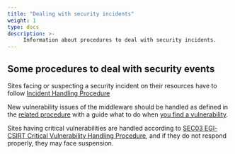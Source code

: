 ```yaml
---
title: "Dealing with security incidents"
weight: 1
type: docs
description: >-
     Information about procedures to deal with security incidents.
---
```


## Some procedures to deal with security events

Sites facing or suspecting a security incident on their resources have to
follow [Incident Handling Procedure](https://confluence.egi.eu/display/EGIBG/CSIRT+Incident+reporting)

New vulnerability issues of the middleware should be handled as defined in the
[related procedure](https://documents.egi.eu/public/ShowDocument?docid=3145)
with a guide what to do when
[you find a vulnerability](https://confluence.egi.eu/display/EGIBG/SVG).

Sites having critical vulnerabilities are handled according to [SEC03 EGI-CSIRT
Critical Vulnerability Handling Procedure](https://confluence.egi.eu/x/eB_xBg),
and if they do not respond properly, they may face suspension.
